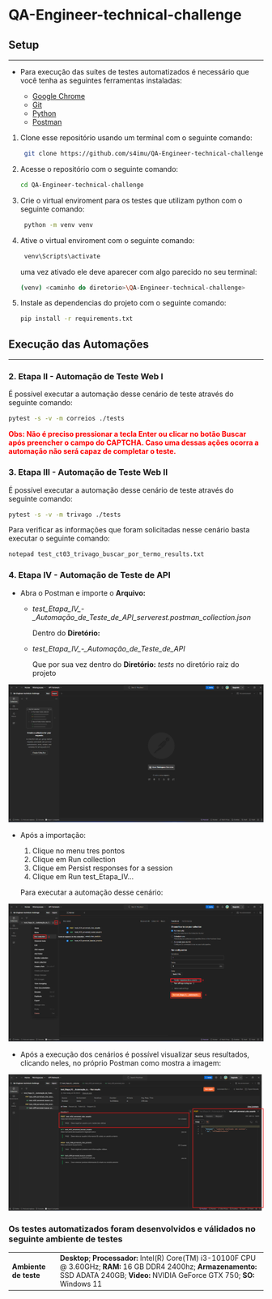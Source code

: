 # QA-Engineer-technical-challenge

## Setup

---
- Para execução das suítes de testes automatizados é necessário que você tenha as seguintes ferramentas instaladas: 

  - [Google Chrome](https://www.google.com/intl/pt-BR/chrome/) 
  - [Git](https://git-scm.com/downloads)
  - [Python](https://www.python.org/downloads/)
  - [Postman](https://www.postman.com/downloads/)


1. Clone esse repositório usando um terminal com o seguinte comando:
   ```bash
    git clone https://github.com/s4imu/QA-Engineer-technical-challenge.git
   ```

2. Acesse o repositório com o seguinte comando: 
    ```bash
    cd QA-Engineer-technical-challenge
    ```
3. Crie o virtual enviroment para os testes que utilizam python com o seguinte comando:
   ```bash
    python -m venv venv
    ```

4. Ative o virtual enviroment com o seguinte comando:
   ```bash
    venv\Scripts\activate
    ```
   uma vez ativado ele deve aparecer com algo parecido no seu terminal:
     ```bash
    (venv) <caminho do diretorio>\QA-Engineer-technical-challenge>
    ```
5. Instale as dependencias do projeto com o seguinte comando:
   ```bash
   pip install -r requirements.txt
    ```
   
## Execução das Automações

---

### 2. Etapa II - Automação de Teste Web I
   É possível executar a automação desse cenário de teste através do seguinte comando:
   ```bash
pytest -s -v -m correios ./tests
   ```
   <span style="color: red; font-weight: bold">Obs: Não é preciso pressionar a tecla Enter ou clicar no botão Buscar após preencher o campo do CAPTCHA. Caso uma dessas ações ocorra a automação não será capaz de completar o teste.</span>

### 3.  Etapa III - Automação de Teste Web II
   É possível executar a automação desse cenário de teste através do seguinte comando:
   ```bash
pytest -s -v -m trivago ./tests
   ```
Para verificar as informações que foram solicitadas nesse cenário basta executar o seguinte comando:
  ```bash
notepad test_ct03_trivago_buscar_por_termo_results.txt
   ```

### 4. Etapa IV - Automação de Teste de API
- Abra o Postman e importe o **Arquivo:** 
  - *test_Etapa_IV_-_Automação_de_Teste_de_API_serverest.postman_collection.json* 

    Dentro do **Diretório:**
  - *test_Etapa_IV_-_Automação_de_Teste_de_API* 

    Que por sua vez dentro do **Diretório:** *tests* no diretório raiz do projeto 

![Import Postman](asserts/import_postman.png)

- Após a importação:
  1. Clique no menu tres pontos
  2. Clique em Run collection
  3. Clique em Persist responses for a session
  4. Clique em Run test_Etapa_IV...

    Para executar a automação desse cenário:

![Executar Automação Postman](asserts/executar_automacao_postman.png)

- Após a execução dos cenários é possível visualizar seus resultados, clicando neles, no próprio Postman como mostra a imagem:

![Resultado Automação Postman](asserts/resultado_postman.png)
### Os testes automatizados foram desenvolvidos e válidados no seguinte ambiente de testes
|                       |                                                                                                                                                                                                |
|-----------------------|------------------------------------------------------------------------------------------------------------------------------------------------------------------------------------------------|
| **Ambiente de teste** | **Desktop**; **Processador:** Intel(R) Core(TM) i3-10100F CPU @ 3.60GHz; **RAM:** 16 GB DDR4 2400hz; **Armazenamento:** SSD ADATA 240GB; **Video:** NVIDIA GeForce GTX 750; **SO:** Windows 11 |
